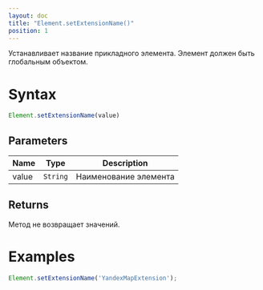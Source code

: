 ```yaml
---
layout: doc
title: "Element.setExtensionName()"
position: 1
---
```


Устанавливает название прикладного элемента. Элемент должен быть глобальным объектом.

# Syntax

```js
Element.setExtensionName(value)
```

## Parameters

|Name|Type|Description|
|----|----|-----------|
|value|`String`|Наименование элемента|

## Returns

Метод не возвращает значений.

# Examples

```js
Element.setExtensionName('YandexMapExtension');
```
